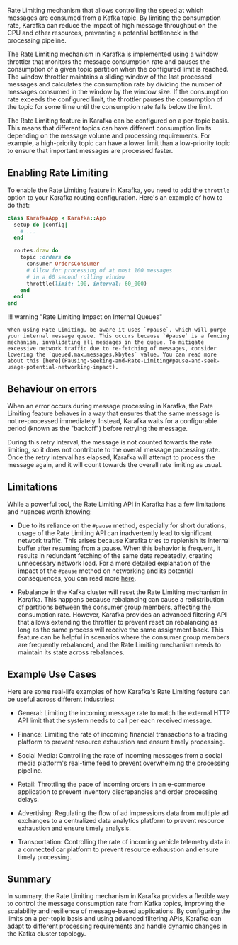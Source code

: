 Rate Limiting mechanism that allows controlling the speed at which messages are consumed from a Kafka topic. By limiting the consumption rate, Karafka can reduce the impact of high message throughput on the CPU and other resources, preventing a potential bottleneck in the processing pipeline.

The Rate Limiting mechanism in Karafka is implemented using a window throttler that monitors the message consumption rate and pauses the consumption of a given topic partition when the configured limit is reached. The window throttler maintains a sliding window of the last processed messages and calculates the consumption rate by dividing the number of messages consumed in the window by the window size. If the consumption rate exceeds the configured limit, the throttler pauses the consumption of the topic for some time until the consumption rate falls below the limit.

The Rate Limiting feature in Karafka can be configured on a per-topic basis. This means that different topics can have different consumption limits depending on the message volume and processing requirements. For example, a high-priority topic can have a lower limit than a low-priority topic to ensure that important messages are processed faster.

## Enabling Rate Limiting

To enable the Rate Limiting feature in Karafka, you need to add the `throttle` option to your Karafka routing configuration. Here's an example of how to do that:

```ruby
class KarafkaApp < Karafka::App
  setup do |config|
    # ...
  end

  routes.draw do
    topic :orders do
      consumer OrdersConsumer
      # Allow for processing of at most 100 messages
      # in a 60 second rolling window
      throttle(limit: 100, interval: 60_000)
    end
  end
end
```

!!! warning "Rate Limiting Impact on Internal Queues"

    When using Rate Limiting, be aware it uses `#pause`, which will purge your internal message queue. This occurs because `#pause` is a fencing mechanism, invalidating all messages in the queue. To mitigate excessive network traffic due to re-fetching of messages, consider lowering the `queued.max.messages.kbytes` value. You can read more about this [here](Pausing-Seeking-and-Rate-Limiting#pause-and-seek-usage-potential-networking-impact).

## Behaviour on errors

When an error occurs during message processing in Karafka, the Rate Limiting feature behaves in a way that ensures that the same message is not re-processed immediately. Instead, Karafka waits for a configurable period (known as the "backoff") before retrying the message.

During this retry interval, the message is not counted towards the rate limiting, so it does not contribute to the overall message processing rate. Once the retry interval has elapsed, Karafka will attempt to process the message again, and it will count towards the overall rate limiting as usual.

## Limitations

While a powerful tool, the Rate Limiting API in Karafka has a few limitations and nuances worth knowing:

- Due to its reliance on the `#pause` method, especially for short durations, usage of the Rate Limiting API can inadvertently lead to significant network traffic. This arises because Karafka tries to replenish its internal buffer after resuming from a pause. When this behavior is frequent, it results in redundant fetching of the same data repeatedly, creating unnecessary network load. For a more detailed explanation of the impact of the `#pause` method on networking and its potential consequences, you can read more [here](Pausing-Seeking-and-Rate-Limiting#pause-and-seek-usage-potential-networking-impact).

- Rebalance in the Kafka cluster will reset the Rate Limiting mechanism in Karafka. This happens because rebalancing can cause a redistribution of partitions between the consumer group members, affecting the consumption rate. However, Karafka provides an advanced filtering API that allows extending the throttler to prevent reset on rebalancing as long as the same process will receive the same assignment back. This feature can be helpful in scenarios where the consumer group members are frequently rebalanced, and the Rate Limiting mechanism needs to maintain its state across rebalances.

## Example Use Cases

Here are some real-life examples of how Karafka's Rate Limiting feature can be useful across different industries:

- General: Limiting the incoming message rate to match the external HTTP API limit that the system needs to call per each received message.

- Finance: Limiting the rate of incoming financial transactions to a trading platform to prevent resource exhaustion and ensure timely processing.

- Social Media: Controlling the rate of incoming messages from a social media platform's real-time feed to prevent overwhelming the processing pipeline.

- Retail: Throttling the pace of incoming orders in an e-commerce application to prevent inventory discrepancies and order processing delays.

- Advertising: Regulating the flow of ad impressions data from multiple ad exchanges to a centralized data analytics platform to prevent resource exhaustion and ensure timely analysis.

- Transportation: Controlling the rate of incoming vehicle telemetry data in a connected car platform to prevent resource exhaustion and ensure timely processing.

## Summary

In summary, the Rate Limiting mechanism in Karafka provides a flexible way to control the message consumption rate from Kafka topics, improving the scalability and resilience of message-based applications. By configuring the limits on a per-topic basis and using advanced filtering APIs, Karafka can adapt to different processing requirements and handle dynamic changes in the Kafka cluster topology.
